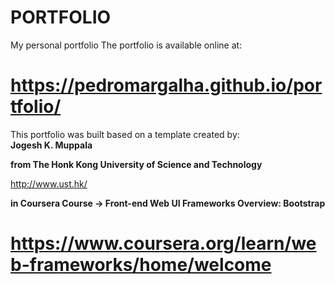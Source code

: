 # PORTFOLIO
My personal portfolio
The portfolio is available online at: 

https://pedromargalha.github.io/portfolio/                                                                              
==============================================================

This portfolio was built based on a template created by:         
<b>Jogesh K. Muppala</b>                            
                  
<b>from The Honk Kong University of Science and Technology</b>        

http://www.ust.hk/   

                                  
<b>in Coursera Course -> Front-end Web UI Frameworks Overview: Bootstrap</b>                         

https://www.coursera.org/learn/web-frameworks/home/welcome
==============================================================
